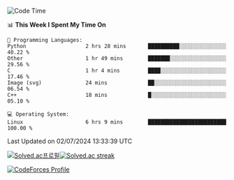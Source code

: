 
<!--START_SECTION:waka-->
![Code Time](http://img.shields.io/badge/Code%20Time-3%2C541%20hrs%204%20mins-blue)

📊 **This Week I Spent My Time On** 

```text
💬 Programming Languages: 
Python                   2 hrs 28 mins       ██████████░░░░░░░░░░░░░░░   40.22 % 
Other                    1 hr 49 mins        ███████░░░░░░░░░░░░░░░░░░   29.56 % 
C                        1 hr 4 mins         ████░░░░░░░░░░░░░░░░░░░░░   17.46 % 
Image (svg)              24 mins             ██░░░░░░░░░░░░░░░░░░░░░░░   06.54 % 
C++                      18 mins             █░░░░░░░░░░░░░░░░░░░░░░░░   05.10 % 

💻 Operating System: 
Linux                    6 hrs 9 mins        █████████████████████████   100.00 % 
```


 Last Updated on 02/07/2024 13:33:39 UTC
<!--END_SECTION:waka-->


[![Solved.ac프로필](http://mazassumnida.wtf/api/generate_badge?boj=hckim96)](https://solved.ac/hckim96)[![Solved.ac streak](http://mazandi.herokuapp.com/api?handle=hckim96&theme=dark)](https://solved.ac/hckim96)


[![CodeForces Profile](https://cf.leed.at?id=hckim96)](https://codeforces.com/profile/hckim96)

